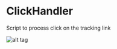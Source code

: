 # ClickHandler
Script to process click on the tracking link

![alt tag](https://media3.giphy.com/media/2AKeiQiB78lj2/200.gif#316)
